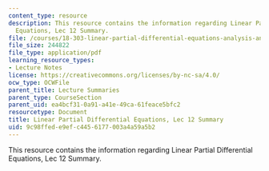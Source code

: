 ```yaml
---
content_type: resource
description: This resource contains the information regarding Linear Partial Differential
  Equations, Lec 12 Summary.
file: /courses/18-303-linear-partial-differential-equations-analysis-and-numerics-fall-2014/9c98ffede9efc4456177003a4a59a5b2_MIT18_303F14_Lecture12.pdf
file_size: 244822
file_type: application/pdf
learning_resource_types:
- Lecture Notes
license: https://creativecommons.org/licenses/by-nc-sa/4.0/
ocw_type: OCWFile
parent_title: Lecture Summaries
parent_type: CourseSection
parent_uid: ea4bcf31-0a91-a41e-49ca-61feace5bfc2
resourcetype: Document
title: Linear Partial Differential Equations, Lec 12 Summary
uid: 9c98ffed-e9ef-c445-6177-003a4a59a5b2
---
```

This resource contains the information regarding Linear Partial Differential Equations, Lec 12 Summary.